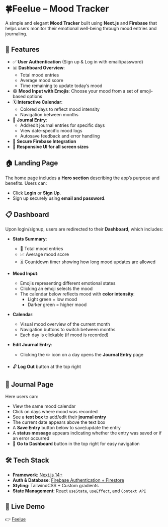# 🍀Feelue – Mood Tracker

A simple and elegant **Mood Tracker** built using **Next.js** and **Firebase** that helps users monitor their emotional well-being through mood entries and journaling.

## 🚀 Features

- ✅ **User Authentication** (Sign up & Log in with email/password)
- 📊 **Dashboard Overview**: 
  - Total mood entries
  - Average mood score
  - Time remaining to update today’s mood
- 😄 **Mood Input with Emojis**: Choose your mood from a set of emoji-based options
- 🗓️ **Interactive Calendar**:
  - Colored days to reflect mood intensity
  - Navigation between months
- 📝 **Journal Entry**:
  - Add/edit journal entries for specific days
  - View date-specific mood logs
  - Autosave feedback and error handling
- 🔐 **Secure Firebase Integration**
- 📱 **Responsive UI for all screen sizes**

## 🏠 Landing Page

The home page includes a **Hero section** describing the app’s purpose and benefits. Users can:
- Click **Login** or **Sign Up**.
- Sign up securely using **email and password**.

## 📋 Dashboard

Upon login/signup, users are redirected to their **Dashboard**, which includes:

- **Stats Summary**:
  - 🌟 Total mood entries
  - 📈 Average mood score
  - ⏳ Countdown timer showing how long mood updates are allowed

- **Mood Input**:
  - Emojis representing different emotional states
  - Clicking an emoji selects the mood
  - The calendar below reflects mood with **color intensity**:
    - Light green = low mood
    - Darker green = higher mood

- **Calendar**:
  - Visual mood overview of the current month
  - Navigation buttons to switch between months
  - Each day is clickable (if mood is recorded)

- **Edit Journal Entry**:
  - Clicking the ✏️ icon on a day opens the **Journal Entry** page

- 🔓 **Log Out** button at the top right

## 📖 Journal Page

Here users can:
- View the same mood calendar
- Click on days where mood was recorded
- See a **text box** to add/edit their **journal entry**
- The current date appears above the text box
- A **Save Entry** button below to save/update the entry
- A **status message** appears indicating whether the entry was saved or if an error occurred
- 🔁 **Go to Dashboard** button in the top right for easy navigation

## 🛠 Tech Stack

- **Framework**: [Next.js 14+](https://nextjs.org/)
- **Auth & Database**: [Firebase Authentication + Firestore](https://firebase.google.com/)
- **Styling**: TailwindCSS + Custom gradients
- **State Management**: React `useState`, `useEffect`, and `Context API`

## 🚀 Live Demo

👉 [Feelue](https://feelue.netlify.app/)
